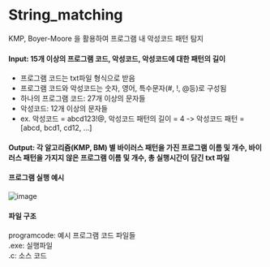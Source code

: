 # String_matching
KMP, Boyer-Moore 을 활용하여 프로그램 내 악성코드 패턴 탐지

#### Input: 15개 이상의 프로그램 코드, 악성코드, 악성코드에 대한 패턴의 길이
- 프로그램 코드는 txt파일 형식으로 받음
- 프로그램 코드와 악성코드는 숫자, 영어, 특수문자(#, !, @등)로 구성됨
- 하나의 프로그램 코드: 27개 이상의 문자들
- 악성코드: 12개 이상의 문자들
- ex. 악성코드 = abcd123!@, 악성코드 패턴의 길이 = 4 -> 악성코드 패턴 = [abcd, bcd1, cd12, ...]
#### Output: 각 알고리즘(KMP, BM) 별 바이러스 패턴을 가진 프로그램 이름 및 개수, 바이러스 패턴을 가지지 않은 프로그램 이름 및 개수, 총 실행시간이 담긴 txt 파일

#### 프로그램 실행 예시
![image](https://user-images.githubusercontent.com/67675422/127845499-202c04f2-63a6-42d4-9716-012a3a2b183b.png)

#### 파일 구조<br>
programcode: 예시 프로그램 코드 파일들 <br>
.exe: 실행파일 <br>
.c: 소스 코드
